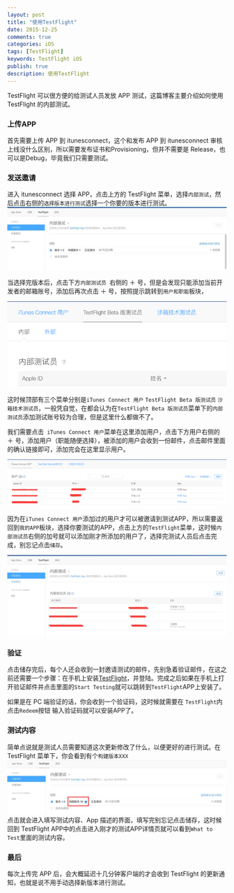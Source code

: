 ```yaml
---
layout: post
title: "使用TestFlight"
date: 2015-12-25
comments: true
categories: iOS
tags: [TestFlight]
keywords: TestFlight iOS
publish: true
description: 使用TestFlight
---
```


TestFlight 可以很方便的给测试人员发放 APP 测试，这篇博客主要介绍如何使用 TestFlight 的内部测试。

### 上传APP

首先需要上传 APP 到 itunesconnect，这个和发布 APP 到 itunesconnect 审核上线没什么区别，所以需要发布证书和Provisioning，但并不需要是 Release，也可以是Debug，毕竟我们只需要测试。

### 发送邀请

进入 itunesconnect 选择 APP，点击上方的 TestFlight 菜单，选择`内部测试`，然后点击右侧的`选择版本进行测试`选择一个你要的版本进行测试。![image](/images/TestFlight/TestFlight1.jpg)

当选择完版本后，点击下方`内部测试员 `右侧的 ＋ 号，但是会发现只能添加当前开发者的邮箱账号，添加后再次点击 ＋ 号，按照提示跳转到`用户和职能`板块，

![image](/images/TestFlight/TestFlight2.png)

这时候顶部有三个菜单分别是`iTunes Connect 用户` `TestFlight Beta 版测试员` `沙箱技术测试员`，一般凭自觉，在都会认为在`TestFlight Beta 版测试员`菜单下的`内部测试员`添加测试账号较为合理，但是这里什么都做不了。

我们需要点击` iTunes Connect 用户`菜单在这里添加用户，点击下方用户右侧的  ＋ 号，添加用户（职能随便选择），被添加的用户会收到一份邮件，点击邮件里面的确认链接即可，添加完会在这里显示用户。

![image](/images/TestFlight/TestFlight3.png)

因为在`iTunes Connect 用户`添加过的用户才可以被邀请到测试APP，所以需要返回到`我的APP`板块，选择你要测试的APP，点击上方的`TestFlight`菜单，这时候`内部测试员`右侧的加号就可以添加刚才所添加的用户了，选择完测试人员后点击完成，别忘记点击`储存`。

![image](/images/TestFlight/TestFlight4.jpg)

### 验证

点击储存完后，每个人还会收到一封邀请测试的邮件，先别急着验证邮件，在这之前还需要一个步骤：在手机上安装[TestFlight](https://itunes.apple.com/us/app/testflight/id899247664?mt=8)，并登陆。完成之后如果在手机上打开验证邮件并点击里面的`Start Testing`就可以跳转到`TestFlight`APP上安装了。

如果是在 PC 端验证的话，你会收到一个验证码，这时候就需要在 `TestFlight`内点击`Redeem`按钮 输入验证码就可以安装APP了。

### 测试内容

简单点说就是测试人员需要知道这次更新修改了什么，以便更好的进行测试。在 TestFlight 菜单下，你会看到有个`构建版本XXX`![image](/images/TestFlight/TestFlight5.jpg)点击就会进入填写测试内容、App 描述的界面，填写完别忘记点击储存，这时候回到 TestFlight APP中的点击进入刚才的测试APP详情页就可以看到`What to Test`里面的测试内容。



### 最后

每次上传完 APP 后，会大概延迟十几分钟客户端的才会收到 TestFlight 的更新通知，也就是说不用手动选择新版本进行测试。

